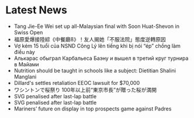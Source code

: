 # Latest News
-  Tang Jie-Ee Wei set up all-Malaysian final with Soon Huat-Shevon in Swiss Open
-  福原愛爆接陸綜《中餐廳8》！友人揭她「不服法院」態度逆轉原因
-  Vợ kém 15 tuổi của NSND Công Lý lên tiếng khi bị nói “ép” chồng làm điều này
-  Алькарас обыграл Карбальеса Баэну и вышел в третий круг турнира в Майами
-  Nutrition should be taught in schools like a subject: Dietitian Shalini Manglani
-  Dillard's settles retaliation EEOC lawsuit for $70,000
-  ワシントンで桜祭り 100年以上前“東京市長”が贈った桜が満開
-  SVG penalised after last-lap battle
-  SVG penalised after last-lap battle
-  Mariners’ future on display in top prospects game against Padres

